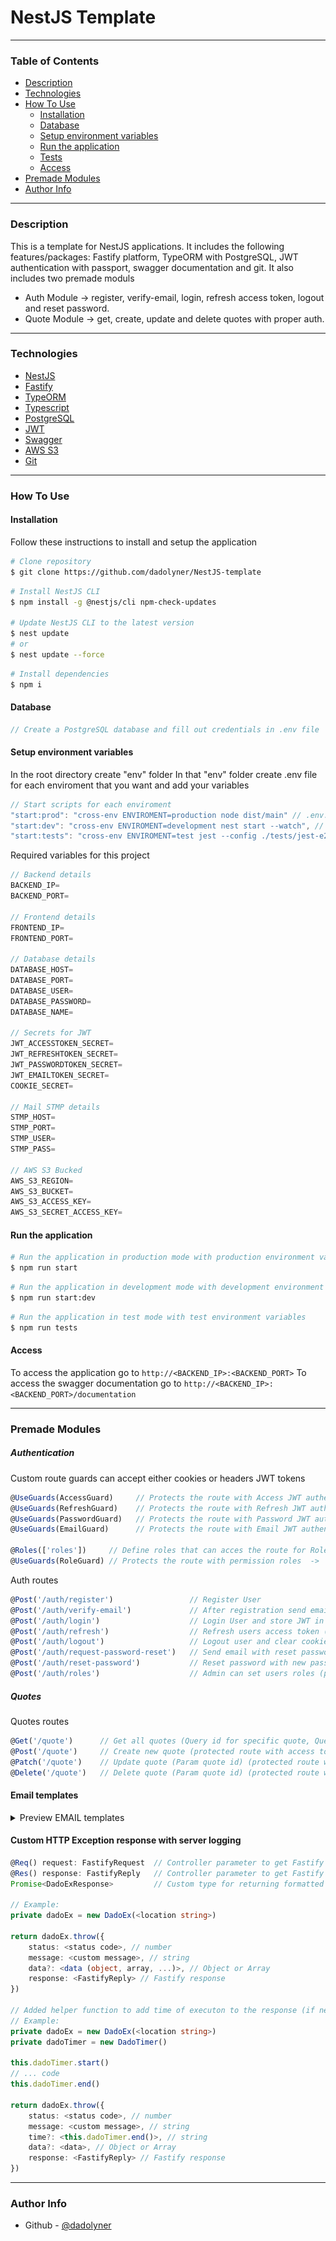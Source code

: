 # NestJS Template

---

### Table of Contents

- [Description](#description)
- [Technologies](#technologies)
- [How To Use](#how-to-use)
    - [Installation](#installation)
    - [Database](#database)
    - [Setup environment variables](#setup-environment-variables)
    - [Run the application](#run-the-application)
    - [Tests](#tests)
    - [Access](#access)
- [Premade Modules](#premade-modules)
- [Author Info](#author-info)

---

### Description

This is a template for NestJS applications. It includes the following features/packages:
Fastify platform, TypeORM with PostgreSQL, JWT authentication with passport, swagger documentation and git.
It also includes two premade moduls 
- Auth Module -> register, verify-email, login, refresh access token, logout and reset password.
- Quote Module -> get, create, update and delete quotes with proper auth.

---

### Technologies

- [NestJS](https://nestjs.com/)
- [Fastify](https://www.fastify.io/)
- [TypeORM](https://typeorm.io/)
- [Typescript](https://www.typescriptlang.org/)
- [PostgreSQL](https://www.postgresql.org/)
- [JWT](https://jwt.io/)
- [Swagger](https://swagger.io/)
- [AWS S3](https://aws.amazon.com/s3/)
- [Git](https://git-scm.com/)

---

### How To Use

#### Installation

Follow these instructions to install and setup the application

```bash
# Clone repository
$ git clone https://github.com/dadolyner/NestJS-template
```

```bash
# Install NestJS CLI
$ npm install -g @nestjs/cli npm-check-updates

# Update NestJS CLI to the latest version
$ nest update
# or
$ nest update --force
```

```bash
# Install dependencies
$ npm i
```

#### Database

```ts
// Create a PostgreSQL database and fill out credentials in .env file
```

#### Setup environment variables
In the root directory create "env" folder
In that "env" folder create .env file for each enviroment that you want and add your variables
```ts
// Start scripts for each enviroment
"start:prod": "cross-env ENVIROMENT=production node dist/main" // .env.production
"start:dev": "cross-env ENVIROMENT=development nest start --watch", // .env.development
"start:tests": "cross-env ENVIROMENT=test jest --config ./tests/jest-e2e.json", // .env.test
```
Required variables for this project
```ts
// Backend details
BACKEND_IP=
BACKEND_PORT=

// Frontend details
FRONTEND_IP=
FRONTEND_PORT=

// Database details
DATABASE_HOST=
DATABASE_PORT=
DATABASE_USER=
DATABASE_PASSWORD=
DATABASE_NAME=

// Secrets for JWT
JWT_ACCESSTOKEN_SECRET=
JWT_REFRESHTOKEN_SECRET=
JWT_PASSWORDTOKEN_SECRET=
JWT_EMAILTOKEN_SECRET=
COOKIE_SECRET=

// Mail STMP details
STMP_HOST=
STMP_PORT=
STMP_USER=
STMP_PASS=

// AWS S3 Bucked
AWS_S3_REGION=
AWS_S3_BUCKET=
AWS_S3_ACCESS_KEY=
AWS_S3_SECRET_ACCESS_KEY=
```

#### Run the application

```bash
# Run the application in production mode with production environment variables
$ npm run start
```

```bash
# Run the application in development mode with development environment variables
$ npm run start:dev
```

```bash
# Run the application in test mode with test environment variables
$ npm run tests
```

#### Access
To access the application go to `http://<BACKEND_IP>:<BACKEND_PORT>`
To access the swagger documentation go to `http://<BACKEND_IP>:<BACKEND_PORT>/documentation`

---

### Premade Modules

##### Authentication
Custom route guards can accept either cookies or headers JWT tokens
```ts
@UseGuards(AccessGuard)     // Protects the route with Access JWT authentication    -->  App access
@UseGuards(RefreshGuard)    // Protects the route with Refresh JWT authentication   -->  Refresh AccessToken
@UseGuards(PasswordGuard)   // Protects the route with Password JWT authentication  -->  Reset password
@UseGuards(EmailGuard)      // Protects the route with Email JWT authentication     -->  Verify email

@Roles(['roles'])     // Define roles that can acces the route for RoleGuard
@UseGuards(RoleGuard) // Protects the route with permission roles  ->  Checks users roles in DB
```

Auth routes
```ts
@Post('/auth/register')                 // Register User
@Post('/auth/verify-email')             // After registration send email with verify email link
@Post('/auth/login')                    // Login User and store JWT in cookies ( access(exp: 15m) and refresh(exp: 7d) )
@Post('/auth/refresh')                  // Refresh users access token (protected route with refresh token)
@Post('/auth/logout')                   // Logout user and clear cookies (protected route with refresh token)
@Post('/auth/request-password-reset')   // Send email with reset password link
@Post('/auth/reset-password')           // Reset password with new password
@Post('/auth/roles')                    // Admin can set users roles (protected route with access token)
```
##### Quotes
Quotes routes
```ts
@Get('/quote')      // Get all quotes (Query id for specific quote, Query limit for pagination)
@Post('/quote')     // Create new quote (protected route with access token)
@Patch('/quote')    // Update quote (Param quote id) (protected route with access token)
@Delete('/quote')   // Delete quote (Param quote id) (protected route with access token)
```

#### Email templates
<details>
<summary>Preview EMAIL templates</summary>
    <hr/>
        <h4>Email verification</h4>
        <img src="src/assets/images/VerifyEmail.png">
    <hr/>
        <h4>Request password reset</h4>
        <img src="src/assets/images/RequestPasswordReset.png"/>
    <hr/>
        <h4>Password changed</h4>
        <img src="src/assets/images/PasswordChanged.png">
    <hr/>
</details>

#### Custom HTTP Exception response with server logging
```ts
@Req() request: FastifyRequest  // Controller parameter to get Fastify request for retrieving request data
@Res() response: FastifyReply   // Controller parameter to get Fastify response for sending response to client
Promise<DadoExResponse>         // Custom type for returning formatted response

// Example:
private dadoEx = new DadoEx(<location string>)

return dadoEx.throw({ 
    status: <status code>, // number
    message: <custom message>, // string
    data?: <data (object, array, ...)>, // Object or Array
    response: <FastifyReply> // Fastify response
})

// Added helper function to add time of executon to the response (if needed)
// Example:
private dadoEx = new DadoEx(<location string>)
private dadoTimer = new DadoTimer()

this.dadoTimer.start()
// ... code
this.dadoTimer.end()

return dadoEx.throw({ 
    status: <status code>, // number
    message: <custom message>, // string
    time?: <this.dadoTimer.end()>, // string
    data?: <data>, // Object or Array
    response: <FastifyReply> // Fastify response
})
```

---

### Author Info

- Github - [@dadolyner](https://github.com/dadolyner)